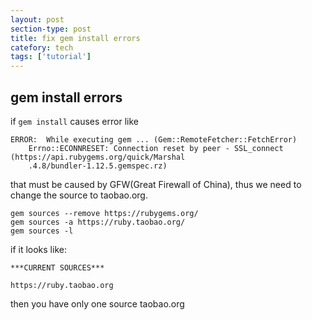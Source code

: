 ```yaml
---
layout: post
section-type: post
title: fix gem install errors
catefory: tech
tags: ['tutorial']
---
```


## gem install errors

if ```gem install``` causes error like

```
ERROR:  While executing gem ... (Gem::RemoteFetcher::FetchError)
    Errno::ECONNRESET: Connection reset by peer - SSL_connect (https://api.rubygems.org/quick/Marshal
    .4.8/bundler-1.12.5.gemspec.rz)
```
that must be caused by GFW(Great Firewall of China), thus we need to change the source to taobao.org.

```
gem sources --remove https://rubygems.org/
gem sources -a https://ruby.taobao.org/
gem sources -l
```
if it looks like:

```
***CURRENT SOURCES***

https://ruby.taobao.org
```
then you have only one source taobao.org


